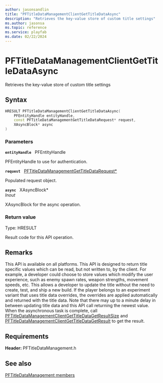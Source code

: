 ```yaml
---
author: jasonsandlin
title: "PFTitleDataManagementClientGetTitleDataAsync"
description: "Retrieves the key-value store of custom title settings"
ms.author: jasonsa
ms.topic: reference
ms.service: playfab
ms.date: 02/22/2024
---
```


# PFTitleDataManagementClientGetTitleDataAsync  

Retrieves the key-value store of custom title settings  

## Syntax  
  
```cpp
HRESULT PFTitleDataManagementClientGetTitleDataAsync(  
    PFEntityHandle entityHandle,  
    const PFTitleDataManagementGetTitleDataRequest* request,  
    XAsyncBlock* async  
)  
```  
  
### Parameters  
  
**`entityHandle`** &nbsp; PFEntityHandle  
  
PFEntityHandle to use for authentication.  
  
**`request`** &nbsp; [PFTitleDataManagementGetTitleDataRequest*](../../pftitledatamanagementtypes/structs/pftitledatamanagementgettitledatarequest.md)  
  
Populated request object.  
  
**`async`** &nbsp; XAsyncBlock*  
*_Inout_*  
  
XAsyncBlock for the async operation.  
  
  
### Return value
Type: HRESULT
  
Result code for this API operation.
  
## Remarks  
  
This API is available on all platforms. This API is designed to return title specific values which can be read, but not written to, by the client. For example, a developer could choose to store values which modify the user experience, such as enemy spawn rates, weapon strengths, movement speeds, etc. This allows a developer to update the title without the need to create, test, and ship a new build. If the player belongs to an experiment variant that uses title data overrides, the overrides are applied automatically and returned with the title data. Note that there may up to a minute delay in between updating title data and this API call returning the newest value. When the asynchronous task is complete, call [PFTitleDataManagementClientGetTitleDataGetResultSize](pftitledatamanagementclientgettitledatagetresultsize.md) and [PFTitleDataManagementClientGetTitleDataGetResult](pftitledatamanagementclientgettitledatagetresult.md) to get the result.
  
## Requirements  
  
**Header:** PFTitleDataManagement.h
  
## See also  
[PFTitleDataManagement members](../pftitledatamanagement_members.md)  

  
  
